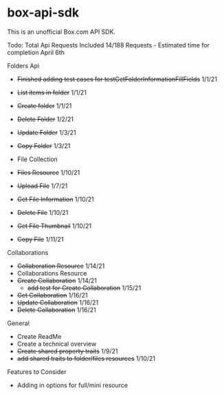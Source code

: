 # box-api-sdk
This is an unofficial Box.com API SDK.


Todo: 
Total Api Requests Included
14/188 Requests - Estimated time for completion April 6th

Folders Api
* ~~Finished adding test cases for testGetFolderInformationFillFields~~ 1/1/21
* ~~List items in folder~~ 1/1/21
* ~~Create folder~~ 1/1/21
* ~~Delete Folder~~ 1/2/21
* ~~Update Folder~~ 1/3/21
* ~~Copy Folder~~ 1/3/21


* File Collection
* ~~Files Resource~~ 1/10/21
* ~~Upload File~~ 1/7/21
* ~~Get File Information~~ 1/10/21
* ~~Delete File~~ 1/10/21
* ~~Get File Thumbnail~~ 1/10/21
* ~~Copy File~~ 1/11/21

Collaborations
* ~~Collaboration Resource~~ 1/14/21
* Collaborations Resource
* ~~Create Collaboration~~ 1/14/21
  * ~~add test for Create Collaboration~~ 1/15/21
* ~~Get Collaboration~~ 1/16/21
* ~~Update Collaboration~~ 1/16/21 
* ~~Delete Collaboration~~ 1/16/21

General
* Create ReadMe
* Create a technical overview
* ~~Create shared property traits~~ 1/9/21
* ~~add shared traits to folder/files resources~~ 1/10/21







Features to Consider
* Adding in options for full/mini resource



